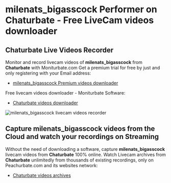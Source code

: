 # milenats_bigasscock Performer on Chaturbate - Free LiveCam videos downloader

## Chaturbate Live Videos Recorder

Monitor and record livecam videos of **milenats_bigasscock** from **Chaturbate** with Moniturbate.com
Get a premium trial for free by just and only registering with your Email address:
* [milenats_bigasscock Premium videos downloader](https://moniturbate.com/request-demo-licence-key.html)

Free livecam videos downloader - Moniturbate Software:
* [Chaturbate videos downloader](https://moniturbate.com/moniturbate-download-software.html)

![milenats_bigasscock livecam videos recorder](https://peachurnet.com/templates/moniturbate-software.png)


## Capture milenats_bigasscock videos from the Cloud and watch your recordings on Streaming

Without the need of downloading a software, capture **milenats_bigasscock** livecam videos from **Chaturbate** 100% online.
Watch Livecam archives from **Chaturbate** unlimitedly from thousands of existing recordings, only on Peachurbate.com and its websites network:
* [Chaturbate videos archives](https://peachurnet.com/)